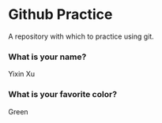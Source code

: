 # Github Practice

A repository with which to practice using git.

### What is your name?
Yixin Xu


### What is your favorite color?
Green

